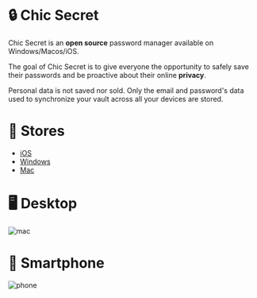 # 🔒 Chic Secret

Chic Secret is an **open source** password manager available on Windows/Macos/iOS.

The goal of Chic Secret is to give everyone the opportunity to safely save their passwords and be proactive about their online **privacy**.

Personal data is not saved nor sold. Only the email and password's data used to synchronize your vault across all your devices are stored.

# 🏪 Stores

- [iOS](https://apps.apple.com/us/app/chic-secret/id1546914578#?platform=iphone)
- [Windows](https://apps.microsoft.com/store/detail/chic-secret/9NGD0R7FHV1Z?hl=fr-ca&gl=CA)
- [Mac](https://apps.apple.com/us/app/chic-secret/id1546914578#?platform=mac)

# 🖥️ Desktop

![mac](https://user-images.githubusercontent.com/35852926/172041302-5801ea9f-08d3-44ab-962e-0a524bf9ba96.png)

# 📱 Smartphone

![phone](https://user-images.githubusercontent.com/35852926/172041300-fbb65c44-72ac-4214-9a90-63f96973fd76.png)
